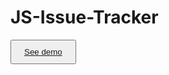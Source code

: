 # JS-Issue-Tracker

 <button style="padding: 10px 20px; ">
    <a href="https://rozantsew.github.io/JS-Issue-Tracker/src/index.html">
        See demo
    </a>
</buton>

